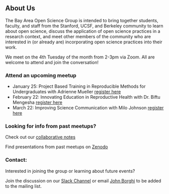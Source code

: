 ## About Us

The Bay Area Open Science Group is intended to bring together students, faculty, and staff from the Stanford, UCSF, and Berkeley community to learn about open science, discuss the application of open science practices in a research context, and meet other members of the community who are interested in (or already are) incorporating open science practices into their work. 

We meet on the 4th Tuesday of the month from 2-3pm via Zoom. All are welcome to attend and join the conversation!

### Attend an upcoming meetup
- January 25: Project Based Training in Reproducible Methods for Undergraduates with Adrienne Mueller [register here](https://ucsf.zoom.us/meeting/register/tJMudumgpjMtGtYv25s3xKY7DXyBCtVgIgCf)
- February 22: Innovating Education in Reproductive Health with Dr. Biftu Mengesha [register here](https://ucsf.zoom.us/meeting/register/tJcsdeuspz4rHtVi8iInoM-bZyb9wyGQ77CV)
- March 22: Improving Science Communication with Milo Johnson [register here](https://calendars.library.ucsf.edu/event/8824946)

### Looking for info from past meetups?
Check out our [collaborative notes](https://docs.google.com/document/d/1gy8IuIsjcPPSa89PkpF03QWwwd8rt3BO-18qrvQoKhY/edit?usp=sharing) 

Find presentations from past meetups on [Zenodo](https://zenodo.org/communities/lane-open-science/?page=1&size=20)

### Contact:
Interested in joining the group or learning about future events? 

Join the discussion on our [Slack Channel](https://join.slack.com/t/bayareaopenscience/shared_invite/zt-usx1shgw-x1yW_LugM4P9t6u~lxMlSw)
or email [John Borghi](jborghi@stanford.edu) to be added to the mailing list.


